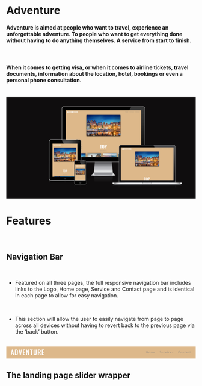 # **Adventure**

#### Adventure is aimed at people who want to travel, experience an unforgettable adventure. To people who want to get everything done without having to do anything themselves. A service from start to finish.
<br>

#### When it comes to getting visa, or when it comes to airline tickets, travel documents, information about the location, hotel, bookings or even a personal phone consultation.
<br>

<img src="assets/images/Bildschirmfoto 2023-03-26 um 13.50.45.png">

<br>

# Features
<br>

## Navigation Bar
<br>

* Featured on all three pages, the full responsive navigation bar includes links to the Logo, Home page, Service and Contact page and is identical in each page to allow for easy navigation.
<br>

* This section will allow the user to easily navigate from page to page across all devices without having to revert back to the previous page via the ‘back’ button.
<br>

<img src="assets/images/Bildschirmfoto 2023-03-26 um 14.34.17.png">

<br>

## The landing page slider wrapper